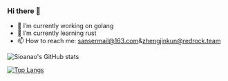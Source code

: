 ### Hi there 👋
- 🔭 I’m currently working on golang
- 🌱 I’m currently learning rust
- 📫 How to reach me: sansermail@163.com&zhengjinkun@redrock.team

![Sioanao's GitHub stats](https://github-readme-stats-sia.vercel.app/api?username=sianao&show_icons=true&theme=radical)

[![Top Langs](https://github-readme-stats-sia.vercel.app/api/top-langs/?username=sianao&layout=donut-vertical)](https://github.com/sianao)
